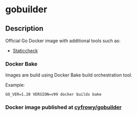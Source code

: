 # gobuilder

## Description
Official Go Docker image with additional tools such as:
* [Staticcheck](https://staticcheck.dev)

### Docker Bake
Images are build using Docker Bake build orchestration tool.

Example:

```GO_VER=1.20 VERSION=v99 docker buildx bake```

### Docker image published at [cyfrowy/gobuilder](https://hub.docker.com/r/cyfrowy/gobuilder)
